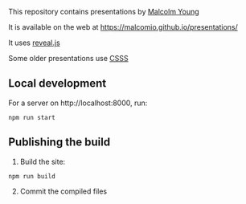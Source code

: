 This repository contains presentations by [Malcolm Young](https://github.com/malcomio)

It is available on the web at https://malcomio.github.io/presentations/

It uses [reveal.js](https://github.com/hakimel/reveal.js)

Some older presentations use [CSSS](https://github.com/LeaVerou/inspire.js)

## Local development
For a server on http://localhost:8000, run:
```
npm run start
```

## Publishing the build
1. Build the site:
```
npm run build
```

2. Commit the compiled files
